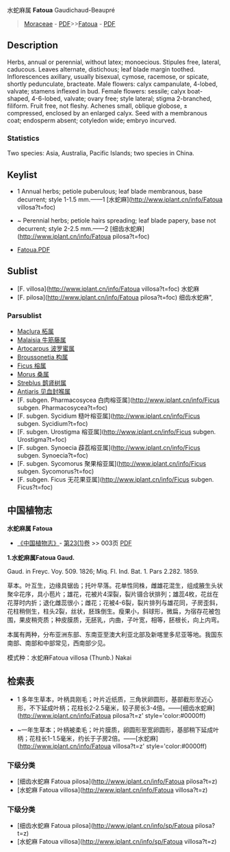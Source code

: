水蛇麻属 **Fatoua** Gaudichaud-Beaupré

> [Moraceae](http://www.iplant.cn/info/Moraceae?t=foc) - [PDF](http://www.iplant.cn/foc/pdf/Moraceae.pdf)>>[Fatoua](http://www.iplant.cn/info/Fatoua?t=foc) - [PDF](http://www.iplant.cn/foc/pdf/Fatoua.pdf)

## Description

Herbs, annual or perennial, without latex; monoecious. Stipules free, lateral, caducous. Leaves alternate, distichous; leaf blade margin toothed. Inflorescences axillary, usually bisexual, cymose, racemose, or spicate, shortly pedunculate, bracteate. Male flowers: calyx campanulate, 4-lobed, valvate; stamens inflexed in bud. Female flowers: sessile; calyx boat-shaped, 4-6-lobed, valvate; ovary free; style lateral; stigma 2-branched, filiform. Fruit free, not fleshy. Achenes small, oblique globose, ± compressed, enclosed by an enlarged calyx. Seed with a membranous coat; endosperm absent; cotyledon wide; embryo incurved.

### Statistics
Two species: Asia, Australia, Pacific Islands; two species in China.


## Keylist

* 1 Annual herbs; petiole puberulous; leaf blade membranous, base decurrent; style 1-1.5 mm.——1 [水蛇麻](http://www.iplant.cn/info/Fatoua villosa?t=foc)
* ~ Perennial herbs; petiole hairs spreading; leaf blade papery, base not decurrent; style 2-2.5 mm.——2 [细齿水蛇麻](http://www.iplant.cn/info/Fatoua pilosa?t=foc)


* [Fatoua.PDF](http://www.iplant.cn/foc/pdf/Fatoua.pdf)

## Sublist

* [F.  villosa](http://www.iplant.cn/info/Fatoua villosa?t=foc)
 水蛇麻
* [F.  pilosa](http://www.iplant.cn/info/Fatoua pilosa?t=foc) 细齿水蛇麻",

### Parsublist

* [Maclura  柘属](http://www.iplant.cn/info/Maclura?t=foc)
* [Malaisia  牛筋藤属](http://www.iplant.cn/info/Malaisia?t=foc)
* [Artocarpus  波罗蜜属](http://www.iplant.cn/info/Artocarpus?t=foc)
* [Broussonetia  构属](http://www.iplant.cn/info/Broussonetia?t=foc)
* [Ficus  榕属](http://www.iplant.cn/info/Ficus?t=foc)
* [Morus  桑属](http://www.iplant.cn/info/Morus?t=foc)
* [Streblus  鹊肾树属](http://www.iplant.cn/info/Streblus?t=foc)
* [Antiaris  见血封喉属](http://www.iplant.cn/info/Antiaris?t=foc)
* [F.  subgen. Pharmacosycea  白肉榕亚属](http://www.iplant.cn/info/Ficus subgen. Pharmacosycea?t=foc)
* [F.  subgen. Sycidium  糙叶榕亚属](http://www.iplant.cn/info/Ficus subgen. Sycidium?t=foc)
* [F.  subgen. Urostigma  榕亚属](http://www.iplant.cn/info/Ficus subgen. Urostigma?t=foc)
* [F.  subgen. Synoecia  薜荔榕亚属](http://www.iplant.cn/info/Ficus subgen. Synoecia?t=foc)
* [F.  subgen. Sycomorus  聚果榕亚属](http://www.iplant.cn/info/Ficus subgen. Sycomorus?t=foc)
* [F.  subgen. Ficus  无花果亚属](http://www.iplant.cn/info/Ficus subgen. Ficus?t=foc)

## 中国植物志

**水蛇麻属 Fatoua**

* [《中国植物志》](http://www.iplant.cn/frps)- [第23(1)卷](http://www.iplant.cn/frps/vol/23(1)) >> 003页 [PDF](http://www.iplant.cn/frps/pdf/23(1)/003y.pdf)


**1.水蛇麻属Fatoua Gaud.**

Gaud. in Freyc. Voy. 509. 1826; Miq. Fl. Ind. Bat. 1. Pars 2.282. 1859.

草本。叶互生，边缘具锯齿；托叶早落。花单性同株，雌雄花混生，组成腋生头状聚伞花序，具小苞片；雄花，花被片4深裂，裂片镊合状排列；雄蕊4枚，花丝在花芽时内折；退化雌蕊很小；雌花；花被4-6裂，裂片排列与雄花同，子房歪斜，花柱稍侧生，柱头2裂，丝状，胚珠倒生。瘦果小，斜球形，微扁，为宿存花被包围，果皮稍壳质；种皮膜质，无胚乳，内曲，子叶宽，相等，胚根长，向上内弯。

本属有两种，分布亚洲东部、东南亚至澳大利亚北部及新喀里多尼亚等地。我国东南部、南部和中部常见，西南部少见。

模式种：水蛇麻Fatoua villosa (Thunb.) Nakai

## 检索表

* 1 多年生草本，叶柄具刚毛；叶片近纸质，三角状卵圆形，基部截形至近心形，不下延成叶柄；花柱长2-2.5毫米，较子房长3-4倍。——[细齿水蛇麻](http://www.iplant.cn/info/Fatoua pilosa?t=z'  style='color:#0000ff)

* ~一年生草本；叶柄被柔毛；叶片膜质，卵圆形至宽卵圆形，基部稍下延成叶柄；花柱长1-1.5毫米，约长于子房2倍。——[水蛇麻](http://www.iplant.cn/info/Fatoua villosa?t=z'  style='color:#0000ff)

### 下级分类
* [细齿水蛇麻  Fatoua pilosa](http://www.iplant.cn/info/Fatoua pilosa?t=z)
* [水蛇麻  Fatoua villosa](http://www.iplant.cn/info/Fatoua villosa?t=z)

### 下级分类
* [细齿水蛇麻  Fatoua pilosa](http://www.iplant.cn/info/sp/Fatoua pilosa?t=z)
* [水蛇麻  Fatoua villosa](http://www.iplant.cn/info/sp/Fatoua villosa?t=z)
